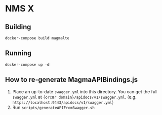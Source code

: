 # NMS X

## Building

    docker-compose build magmalte

## Running

    docker-compose up -d

## How to re-generate MagmaAPIBindings.js
1. Place an up-to-date `swagger.yml` into this directory.
   You can get the full `swagger.yml` at `{orc8r domain}/apidocs/v1/swagger.yml`.
   (e.g. `https://localhost:9443/apidocs/v1/swagger.yml`)
2. Run `scripts/generateAPIFromSwagger.sh`
